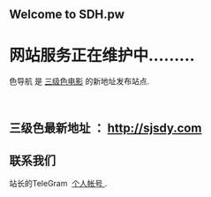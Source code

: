 ## Welcome to SDH.pw
# 网站服务正在维护中.........
色导航 是 [三级色电影](http://www.sjsdy.com) 的新地址发布站点.

 
 


```markdown
 
```


 
## 三级色最新地址 ： http://sjsdy.com




## 联系我们

站长的TeleGram   [个人帐号 ](https://t.me/R18plus).
 

